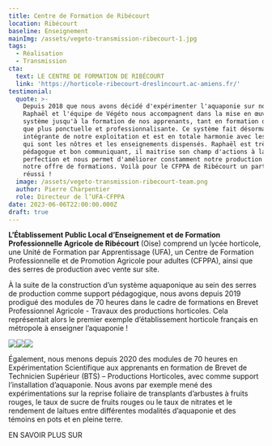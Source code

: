 ```yaml
---
title: Centre de Formation de Ribécourt
location: Ribécourt
baseline: Enseignement
mainImg: /assets/vegeto-transmission-ribecourt-1.jpg
tags:
  - Réalisation
  - Transmission
cta:
  text: LE CENTRE DE FORMATION DE RIBÉCOURT
  link: 'https://horticole-ribecourt-dreslincourt.ac-amiens.fr/'
testimonial:
  quote: >-
    Depuis 2018 que nous avons décidé d'expérimenter l'aquaponie sur notre site,
    Raphaël et l'équipe de Végéto nous accompagnent dans la mise en œuvre du
    système jusqu'à la formation de nos apprenants, tant en formation diplômante
    que plus ponctuelle et professionnalisante. Ce système fait désormais partie
    intégrante de notre exploitation et est en totale harmonie avec les valeurs
    qui sont les nôtres et les enseignements dispensés. Raphaël est très
    pédagogue et bon communiquant, il maitrise son champ d'actions à la
    perfection et nous permet d'améliorer constamment notre production ainsi que
    notre offre de formations. Voilà pour le CFPPA de Ribécourt un partenariat
    réussi !
  image: /assets/vegeto-transmission-ribecourt-team.png
  author: Pierre Charpentier
  role: Directeur de l’UFA-CFPPA
date: 2023-06-06T22:00:00.000Z
draft: true
---
```


**L’Établissement Public Local d’Enseignement et de Formation Professionnelle Agricole de Ribécourt** (Oise) comprend un lycée horticole, une Unité de Formation par Apprentissage (UFA), un Centre de Formation Professionnelle et de Promotion Agricole pour adultes (CFPPA), ainsi que des serres de production avec vente sur site. 

À la suite de la construction d’un système aquaponique au sein des serres de production comme support pédagogique, nous avons depuis 2019 prodigué des modules de 70 heures dans le cadre de formations en Brevet Professionnel Agricole - Travaux des productions horticoles. Cela représentait alors le premier exemple d’établissement horticole français en métropole à enseigner l’aquaponie !

![](/assets/vegeto-transmission-ribecourt-2.jpg)![](/assets/vegeto-transmission-ribecourt-4.jpg)![](/assets/vegeto-transmission-ribecourt-3.jpg)

Également, nous menons depuis 2020 des modules de 70 heures en Expérimentation Scientifique aux apprenants en formation de Brevet de Technicien Supérieur (BTS) – Productions Horticoles, avec comme support l’installation d’aquaponie. Nous avons par exemple mené des expérimentations sur la reprise foliaire de transplants d’arbustes à fruits rouges, le taux de sucre de fruits rouges ou le taux de nitrates et le rendement de laitues entre différentes modalités d’aquaponie et des témoins en pots et en pleine terre.

EN SAVOIR PLUS SUR
